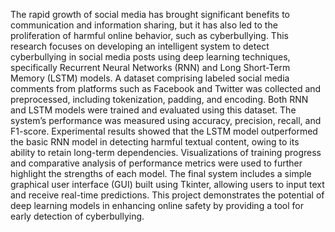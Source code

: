 The rapid growth of social media has brought significant benefits to communication and information sharing, but it has also led to the proliferation of harmful online behavior, such as cyberbullying. This research focuses on developing an intelligent system to detect cyberbullying in social media posts using deep learning techniques, specifically Recurrent Neural Networks (RNN) and Long Short-Term Memory (LSTM) models. A dataset comprising labeled social media comments from platforms such as Facebook and Twitter was collected and preprocessed, including tokenization, padding, and encoding. Both RNN and LSTM models were trained and evaluated using this dataset. The system’s performance was measured using accuracy, precision, recall, and F1-score. Experimental results showed that the LSTM model outperformed the basic RNN model in detecting harmful textual content, owing to its ability to retain long-term dependencies. Visualizations of training progress and comparative analysis of performance metrics were used to further highlight the strengths of each model. The final system includes a simple graphical user interface (GUI) built using Tkinter, allowing users to input text and receive real-time predictions. This project demonstrates the potential of deep learning models in enhancing online safety by providing a tool for early detection of cyberbullying.
